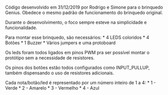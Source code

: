 
 Código desenvolvido em 31/12/2019 por Rodrigo e Simone para o brinquedo Genius.
 Obedece o mesmo padrão de funcionamento do brinquedo original.
  
 Durante o desenvolvimento, o foco sempre esteve na simplicidade e funcionalidade.
 
 Para montar esse brinquedo, são necessários: 
     * 4 LEDS coloridos
     * 4 Botões
     * 1 Buzzer
     * Vários jumpers e uma protoboard
    
  Os leds foram todos ligados em pinos PWM pra ser possível montar o protótipo sem
  a necessidade de resistores.
  
  Os pinos dos botões estão todos configurados como INPUT_PULLUP, também dispensando o
  uso de resistores adicionais.
  
  Cada nota/botão/led é representado por um número inteiro de 1 a 4:
     * 1 - Verde
     * 2 - Amarelo
     * 3 - Vermelho
     * 4 - Azul
 



